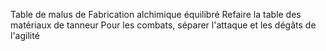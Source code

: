 Table de malus de Fabrication alchimique équilibré
Refaire la table des matériaux de tanneur
Pour les combats, séparer l'attaque et les dégâts de l'agilité